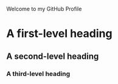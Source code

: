 Welcome to my GitHub Profile
# A first-level heading
## A second-level heading
### A third-level heading 
